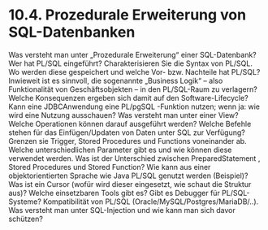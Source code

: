 # 10.4. Prozedurale Erweiterung von SQL-Datenbanken

Was versteht man unter „Prozedurale Erweiterung“ einer SQL-Datenbank? Wer hat PL/SQL
eingeführt? Charakterisieren Sie die Syntax von PL/SQL. Wo werden diese gespeichert und
welche Vor- bzw. Nachteile hat PL/SQL? Inwieweit ist es sinnvoll, die sogenannte „Business
Logik“ – also Funktionalität von Geschäftsobjekten – in den PL/SQL-Raum zu verlagern?
Welche Konsequenzen ergeben sich damit auf den Software-Lifecycle? Kann eine JDBCAnwendung eine PL/pgSQL -Funktion nutzen; wenn ja: wie wird eine Nutzung ausschauen?
Was versteht man unter einer View? Welche Operationen können darauf ausgeführt
werden? Welche Befehle stehen für das Einfügen/Updaten von Daten unter SQL zur
Verfügung? Grenzen sie Trigger, Stored Procedures und Functions voneinander ab. Welche
unterschiedlichen Parameter gibt es und wie können diese verwendet werden. Was ist der
Unterschied zwischen PreparedStatement , Stored Procedures und Stored Function? Wie
kann aus einer objektorientierten Sprache wie Java PL/SQL genutzt werden (Beispiel)? Was
ist ein Cursor (wofür wird dieser eingesetzt, wie schaut die Struktur aus)? Welche
einsetzbaren Tools gibt es? Gibt es Debugger für PL/SQL-Systeme? Kompatibilität von
PL/SQL (Oracle/MySQL/Postgres/MariaDB/..). Was versteht man unter SQL-Injection und wie
kann man sich davor schützen? 